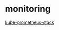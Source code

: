 # monitoring

[kube-prometheus-stack](https://github.com/prometheus-community/helm-charts/tree/main/charts/kube-prometheus-stack)

<!-- ## kube prometheus stack

Release 명 상관없이 프로메테우스가 namespace 전역적으로 serviceMonitor를 바라볼 수 있지만 `monitoring/enabled: "true"` 라벨은 필수로 달아야함

example:

```yaml
apiVersion: monitoring.coreos.com/v1
kind: ServiceMonitor
metadata:
  name: example
  namespace: example
  labels:
    monitoring/enabled: "true"
spec: # ...
```

`values.yaml`의 프로메테우스 `serviceMonitor` 설정값 참고 -->
